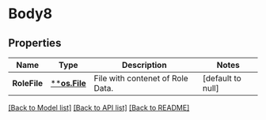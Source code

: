 # Body8

## Properties
Name | Type | Description | Notes
------------ | ------------- | ------------- | -------------
**RoleFile** | [****os.File**](*os.File.md) | File with contenet of Role Data. | [default to null]

[[Back to Model list]](../README.md#documentation-for-models) [[Back to API list]](../README.md#documentation-for-api-endpoints) [[Back to README]](../README.md)

